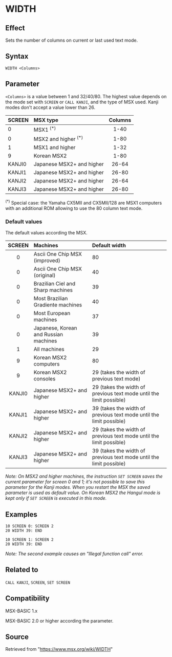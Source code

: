# WIDTH

## Effect

Sets the number of columns on current or last used text mode.

## Syntax

`WIDTH <Columns>`

## Parameter

`<Columns>` is a value between 1 and 32/40/80. The highest value depends on the mode set with `SCREEN` or `CALL KANJI`, and the type of MSX used. Kanji modes don't accept a value lower than 26.

|SCREEN|MSX type|Columns|
|:--|:--|:-:|
|0|MSX1 <sup>(*)</sup>|1-40|
|0|MSX2 and higher <sup>(*)</sup>|1-80|
|1|MSX1 and higher|1-32|
|9|Korean MSX2|1-80|
|KANJI0|Japanese MSX2+ and higher|26-64|
|KANJI1|Japanese MSX2+ and higher|26-80|
|KANJI2|Japanese MSX2+ and higher|26-64|
|KANJI3|Japanese MSX2+ and higher|26-80|


<sup>(*)</sup> Special case: the Yamaha CX5MII and CX5MII/128 are MSX1 computers with an additional ROM allowing to use the 80 column text mode.

### Default values

The default values according the MSX.

|SCREEN|Machines|Default width|
|:-:|:--|:--|
|0|Ascii One Chip MSX (improved)|80|
|0|Ascii One Chip MSX (original)|40|
|0|Brazilian Ciel and Sharp machines|39|
|0|Most Brazilian Gradiente machines|40|
|0|Most European machines|37|
|0|Japanese, Korean and Russian machines|39|
|1|All machines|29|
|9|Korean MSX2 computers|80|
|9|Korean MSX2 consoles|29 (takes the width of previous text mode)|
|KANJI0|Japanese MSX2+ and higher|29 (takes the width of previous text mode until the limit possible)|
|KANJI1|Japanese MSX2+ and higher|39 (takes the width of previous text mode until the limit possible)|
|KANJI2|Japanese MSX2+ and higher|29 (takes the width of previous text mode until the limit possible)|
|KANJI3|Japanese MSX2+ and higher|39 (takes the width of previous text mode until the limit possible)|

_Note: On MSX2 and higher machines, the instruction `SET SCREEN` saves the current parameter for screen 0 and 1; it's not possible to save this parameter for the Kanji modes.  When you restart the MSX the saved parameter is used as default value. On Korean MSX2 the Hangul mode is kept only if `SET SCREEN` is executed in this mode._

## Examples

```basic
10 SCREEN 0: SCREEN 2
20 WIDTH 39: END
```
```basic
10 SCREEN 1: SCREEN 2
20 WIDTH 39: END
```

_Note: The second example causes an "Illegal function call" error._

## Related to

`CALL KANJI`, `SCREEN`, `SET SCREEN`

## Compatibility

MSX-BASIC 1.x

MSX-BASIC 2.0 or higher according the parameter.

## Source

Retrieved from "https://www.msx.org/wiki/WIDTH"
